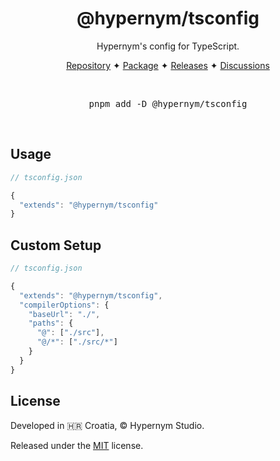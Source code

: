 <h1 align="center">@hypernym/tsconfig</h1>

<p align="center">Hypernym's config for TypeScript.</p>

<p align="center">
  <a href="https://github.com/hypernym-studio/tsconfig">Repository</a>
  <span>✦</span>
  <a href="https://www.npmjs.com/package/@hypernym/tsconfig">Package</a>
  <span>✦</span>
  <a href="https://github.com/hypernym-studio/tsconfig/releases">Releases</a>
  <span>✦</span>
  <a href="https://github.com/hypernym-studio/tsconfig/discussions">Discussions</a>
</p>

<br>

<pre align="center">pnpm add -D @hypernym/tsconfig</pre>

<br>

## Usage

```js
// tsconfig.json

{
  "extends": "@hypernym/tsconfig"
}
```

## Custom Setup

```ts
// tsconfig.json

{
  "extends": "@hypernym/tsconfig",
  "compilerOptions": {
    "baseUrl": "./",
    "paths": {
      "@": ["./src"],
      "@/*": ["./src/*"]
    }
  }
}
```

## License

Developed in 🇭🇷 Croatia, © Hypernym Studio.

Released under the [MIT](LICENSE.txt) license.

